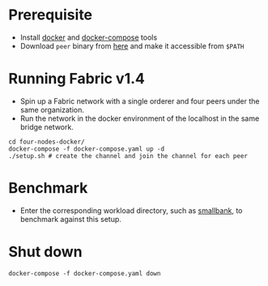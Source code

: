 # Prerequisite
* Install [docker](https://www.docker.com/) and [docker-compose](https://docs.docker.com/compose/) tools
* Download `peer` binary from [here](https://github.com/hyperledger/fabric-samples/tree/release-1.4) and make it accessible from `$PATH`

# Running Fabric v1.4

* Spin up a Fabric network with a single orderer and four peers under the same organization. 
* Run the network in the docker environment of the localhost in the same bridge network. 

```
cd four-nodes-docker/
docker-compose -f docker-compose.yaml up -d
./setup.sh # create the channel and join the channel for each peer
```

# Benchmark
* Enter the corresponding workload directory, such as [smallbank](src/../../../src/macro/smallbank), to benchmark against this setup. 

# Shut down
```
docker-compose -f docker-compose.yaml down
```




